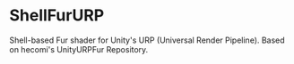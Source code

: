 # ShellFurURP
 Shell-based Fur shader for Unity's URP (Universal Render Pipeline). Based on hecomi's UnityURPFur Repository.
